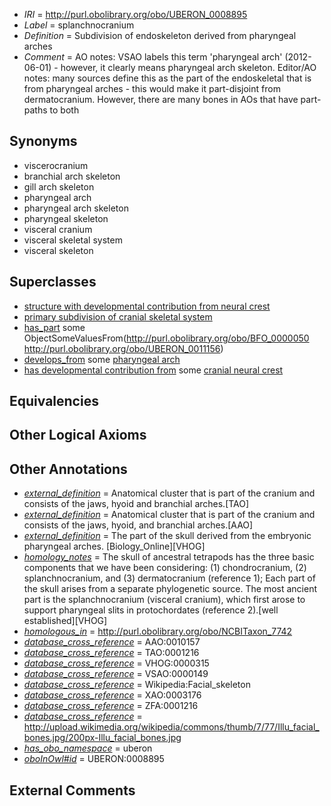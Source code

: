  * *IRI* = http://purl.obolibrary.org/obo/UBERON_0008895
 * *Label* = splanchnocranium
 * *Definition* = Subdivision of endoskeleton derived from pharyngeal arches
 * *Comment* = AO notes: VSAO labels this term 'pharyngeal arch' (2012-06-01) - however, it clearly means pharyngeal arch skeleton. Editor/AO notes: many sources define this as the part of the endoskeletal that is from pharyngeal arches - this would make it part-disjoint from dermatocranium. However, there are many bones in AOs that have part-paths to both

## Synonyms

 * viscerocranium
 * branchial arch skeleton
 * gill arch skeleton
 * pharyngeal arch
 * pharyngeal arch skeleton
 * pharyngeal skeleton
 * visceral cranium
 * visceral skeletal system
 * visceral skeleton

## Superclasses

 * [structure with developmental contribution from neural crest](../../UBERON/14/UBERON_0010314.md)
 * [primary subdivision of cranial skeletal system](../../UBERON/59/UBERON_0011159.md)
 * [has_part](../../BFO/51/BFO_0000051.md) some ObjectSomeValuesFrom(<http://purl.obolibrary.org/obo/BFO_0000050> <http://purl.obolibrary.org/obo/UBERON_0011156>)
 * [develops_from](../../RO/02/RO_0002202.md) some [pharyngeal arch](../../UBERON/39/UBERON_0002539.md)
 * [has developmental contribution from](../../RO/54/RO_0002254.md) some [cranial neural crest](../../UBERON/99/UBERON_0003099.md)

## Equivalencies


## Other Logical Axioms


## Other Annotations

 * *[external_definition](../../UBPROP/01/UBPROP_0000001.md)* = Anatomical cluster that is part of the cranium and consists of the jaws, hyoid and branchial arches.[TAO]
 * *[external_definition](../../UBPROP/01/UBPROP_0000001.md)* = Anatomical cluster that is part of the cranium and consists of the jaws, hyoid, and branchial arches.[AAO]
 * *[external_definition](../../UBPROP/01/UBPROP_0000001.md)* = The part of the skull derived from the embryonic pharyngeal arches. [Biology_Online][VHOG]
 * *[homology_notes](../../UBPROP/03/UBPROP_0000003.md)* = The skull of ancestral tetrapods has the three basic components that we have been considering: (1) chondrocranium, (2) splanchnocranium, and (3) dermatocranium (reference 1); Each part of the skull arises from a separate phylogenetic source. The most ancient part is the splanchnocranium (visceral cranium), which first arose to support pharyngeal slits in protochordates (reference 2).[well established][VHOG]
 * *[homologous_in](../../core#homologous/in/core#homologous_in.md)* = http://purl.obolibrary.org/obo/NCBITaxon_7742
 * *[database_cross_reference](../../ef/oboInOwl#hasDbXref.md)* = AAO:0010157
 * *[database_cross_reference](../../ef/oboInOwl#hasDbXref.md)* = TAO:0001216
 * *[database_cross_reference](../../ef/oboInOwl#hasDbXref.md)* = VHOG:0000315
 * *[database_cross_reference](../../ef/oboInOwl#hasDbXref.md)* = VSAO:0000149
 * *[database_cross_reference](../../ef/oboInOwl#hasDbXref.md)* = Wikipedia:Facial_skeleton
 * *[database_cross_reference](../../ef/oboInOwl#hasDbXref.md)* = XAO:0003176
 * *[database_cross_reference](../../ef/oboInOwl#hasDbXref.md)* = ZFA:0001216
 * *[database_cross_reference](../../ef/oboInOwl#hasDbXref.md)* = http://upload.wikimedia.org/wikipedia/commons/thumb/7/77/Illu_facial_bones.jpg/200px-Illu_facial_bones.jpg
 * *[has_obo_namespace](../../ce/oboInOwl#hasOBONamespace.md)* = uberon
 * *[oboInOwl#id](../../id/oboInOwl#id.md)* = UBERON:0008895

## External Comments

